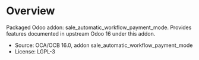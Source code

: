# Overview

Packaged Odoo addon: sale_automatic_workflow_payment_mode. Provides features documented in upstream Odoo 16 under this addon.

- Source: OCA/OCB 16.0, addon sale_automatic_workflow_payment_mode
- License: LGPL-3
